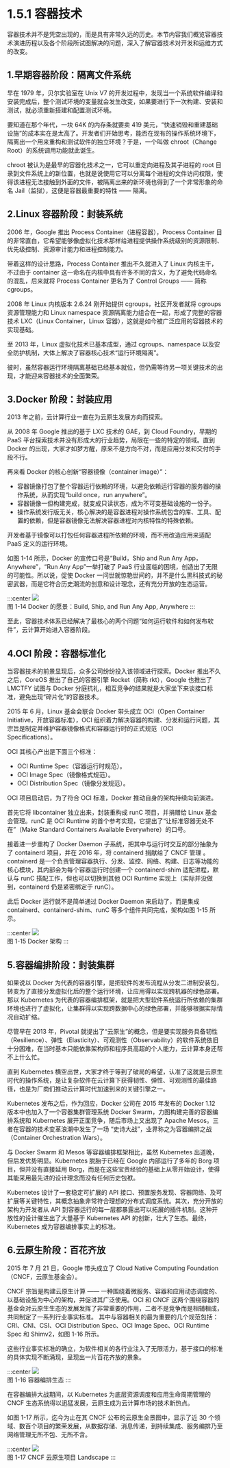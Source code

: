 # 1.5.1 容器技术

容器技术并不是凭空出现的，而是具有非常久远的历史。本节内容我们概览容器技术演进历程以及各个阶段所试图解决的问题，深入了解容器技术对开发和运维方式的改变。

## 1.早期容器阶段：隔离文件系统

早在 1979 年，贝尔实验室在 Unix V7 的开发过程中，发现当一个系统软件编译和安装完成后，整个测试环境的变量就会发生改变，如果要进行下一次构建、安装和测试，就必须重新搭建和配置测试环境。

要知道在那个年代，一块 64K 的内存条就要卖 419 美元，“快速销毁和重建基础设施”的成本实在是太高了。开发者们开始思考，能否在现有的操作系统环境下，隔离出一个用来重构和测试软件的独立环境？于是，一个叫做 chroot（Change Root）的系统调用功能就此诞生。

chroot 被认为是最早的容器化技术之一，它可以重定向进程及其子进程的 root 目录到文件系统上的新位置，也就是说使用它可以分离每个进程的文件访问权限，使得该进程无法接触到外面的文件，被隔离出来的新环境也得到了一个非常形象的命名 Jail（监狱），这便是容器最重要的特性 —— 隔离。

## 2.Linux 容器阶段：封装系统 

2006 年，Google 推出 Process Container（进程容器），Process Container 目的非常直白，它希望能够像虚拟化技术那样给进程提供操作系统级别的资源限制、优先级控制、资源审计能力和进程控制能力。

带着这样的设计思路，Process Container 推出不久就进入了 Linux 内核主干，不过由于 container 这一命名在内核中具有许多不同的含义，为了避免代码命名的混乱，后来就将 Process Container 更名为了 Control Groups —— 简称 cgroups。

2008 年 Linux 内核版本 2.6.24 刚开始提供 cgroups，社区开发者就将 cgroups 资源管理能力和 Linux namespace 资源隔离能力组合在一起，形成了完整的容器技术 LXC（Linux Container，Linux 容器），这就是如今被广泛应用的容器技术的实现基础。

至 2013 年，Linux 虚拟化技术已基本成型，通过 cgroups、namespace 以及安全防护机制，大体上解决了容器核心技术“运行环境隔离”。

彼时，虽然容器运行环境隔离基础已经基本就位，但仍需等待另一项关键技术的出现，才能迎来容器技术的全面繁荣。

## 3.Docker 阶段：封装应用 

2013 年之前，云计算行业一直在为云原生发展方向而探索。

从 2008 年 Google 推出的基于 LXC 技术的 GAE，到 Cloud Foundry，早期的 PaaS 平台探索技术并没有形成大的行业趋势，局限在一些的特定的领域。直到 Docker 的出现，大家才如梦方醒，原来不是方向不对，而是应用分发和交付的手段不行。

再来看 Docker 的核心创新“容器镜像（container image）”：

- 容器镜像打包了整个容器运行依赖的环境，以避免依赖运行容器的服务器的操作系统，从而实现“build once，run anywhere”。
- 容器镜像一但构建完成，就变成只读状态，成为不可变基础设施的一份子。
- 操作系统发行版无关，核心解决的是容器进程对操作系统包含的库、工具、配置的依赖，但是容器镜像无法解决容器进程对内核特性的特殊依赖。

开发者基于镜像可以打包任何容器进程所依赖的环境，而不用改造应用来适配 PaaS 定义的运行环境。

如图 1-14 所示，Docker 的宣传口号是“Build，Ship and Run Any App，Anywhere”，“Run Any App”一举打破了 PaaS 行业面临的困境，创造出了无限的可能性。所以说，促使 Docker 一问世就惊艳世间的，并不是什么黑科技式的秘密武器，而是它符合历史潮流的创意和设计理念，还有充分开放的生态运营。

:::center
  ![](../assets/docker.png)<br/>
 图 1-14 Docker 的愿景：Build, Ship, and Run Any App, Anywhere
:::

至此，容器技术体系已经解决了最核心的两个问题“如何运行软件和如何发布软件”，云计算开始进入容器阶段。

## 4.OCI 阶段：容器标准化

当容器技术的前景显现后，众多公司纷纷投入该领域进行探索。Docker 推出不久之后，CoreOS 推出了自己的容器引擎 Rocket（简称 rkt），Google 也推出了 LMCTFY 试图与 Docker 分庭抗礼，相互竞争的结果就是大家坐下来谈接口标准，避免出现“碎片化”的容器技术。

2015 年 6 月，Linux 基金会联合 Docker 带头成立 OCI（Open Container Initiative，开放容器标准），OCI 组织着力解决容器的构建、分发和运行问题，其宗旨是制定并维护容器镜像格式和容器运行时的正式规范（OCI Specifications）。

OCI 其核心产出是下面三个标准：

- OCI Runtime Spec（容器运行时规范）。
- OCI Image Spec（镜像格式规范）。
- OCI Distribution Spec（镜像分发规范）。

OCI 项目启动后，为了符合 OCI 标准，Docker 推动自身的架构持续向前演进。

首先它将 libcontainer 独立出来，封装重构成 runC 项目，并捐赠给 Linux 基金会管理。runC 是 OCI Runtime 的首个参考实现，它提出了“让标准容器无处不在”（Make Standard Containers Available Everywhere）的口号。

接着进一步重构了 Docker Daemon 子系统，把其中与运行时交互的部分抽象为了 containerd 项目，并在 2016 年，将 containerd 捐献给了 CNCF 管理 。containerd 是一个负责管理容器执行、分发、监控、网络、构建、日志等功能的核心模块，其内部会为每个容器运行时创建一个 containerd-shim 适配进程，默认与 runC 搭配工作，但也可以切换到其他 OCI Runtime 实现上（实际并没做到，containerd 仍是紧密绑定于 runC）。

此后 Docker 运行就不是简单通过 Docker Daemon 来启动了，而是集成 containerd、containerd-shim、runC 等多个组件共同完成，架构如图 1-15 所示。

:::center
  ![](../assets/docker-arc.png)<br/>
 图 1-15 Docker 架构
:::

## 5.容器编排阶段：封装集群

如果说以 Docker 为代表的容器引擎，是把软件的发布流程从分发二进制安装包，转变为了直接分发虚拟化后的整个运行环境，让应用得以实现跨机器的绿色部署。那以 Kubernetes 为代表的容器编排框架，就是把大型软件系统运行所依赖的集群环境也进行了虚拟化，让集群得以实现跨数据中心的绿色部署，并能够根据实际情况自动扩缩。

尽管早在 2013 年，Pivotal 就提出了“云原生”的概念，但是要实现服务具备韧性（Resilience）、弹性（Elasticity）、可观测性（Observability）的软件系统依旧十分困难，在当时基本只能依靠架构师和程序员高超的个人能力，云计算本身还帮不上什么忙。

直到 Kubernetes 横空出世，大家才终于等到了破局的希望，认准了这就是云原生时代的操作系统，是让复杂软件在云计算下获得韧性、弹性、可观测性的最佳路径，也是为厂商们推动云计算时代加速到来的关键引擎之一。

Kubernetes 发布之后，作为回应，Docker 公司在 2015 年发布的 Docker 1.12 版本中也加入了一个容器集群管理系统 Docker Swarm，力图构建完善的容器编排系统和 Kubernetes 展开正面竞争，随后市场上又出现了 Apache Mesos。三者在容器的技术变革浪潮中发生了一场 “史诗大战”，业界称之为容器编排之战（Container Orchestration Wars）。

与 Docker Swarm 和 Mesos 等容器编排框架相比，虽然 Kubernetes 出道晚，但后发优势明显。Kubernetes 脱胎于已经在 Google 内部运行了多年的 Borg 项目，但并没有直接延用 Borg，而是在这些宝贵经验的基础上从零开始设计，使得其能采用最先进的设计理念而没有任何历史包袱。

Kubernetes 设计了一套稳定可扩展的 API 接口、预置服务发现、容器网络、及可扩展等关键特性，其概念抽象非常符合理想的分布式调度系统。其次，充分开放的架构为开发者从 API 到容器运行的每一层都暴露出可以拓展的插件机制。这种开放性的设计催生出了大量基于 Kubernetes API 的创新，壮大了生态。最终，Kubernetes 成为容器编排事实上的标准。

## 6.云原生阶段：百花齐放

2015 年 7 月 21 日，Google 带头成立了 Cloud Native Computing Foundation（CNCF，云原生基金会）。

CNCF 宗旨是构建云原生计算 —— 一种围绕着微服务、容器和应用动态调度的、以基础设施为中心的架构，并促进其广泛使用。OCI 和 CNCF 这两个围绕容器的基金会对云原生生态的发展发挥了非常重要的作用，二者不是竞争而是相辅相成，共同制定了一系列行业事实标准。
其中与容器相关的最为重要的几个规范包括：CRI、CNI、CSI、OCI Distribution Spec、OCI Image Spec、OCI Runtime Spec 和 Shimv2，如图 1-16 所示。

这些行业事实标准的确立，为软件相关的各行业注入了无限活力，基于接口的标准的具体实现不断涌现，呈现出一片百花齐放的景象。

:::center
  ![](../assets/container-2.jpeg)<br/>
 图 1-16 容器编排生态
:::

在容器编排大战期间，以 Kubernetes 为底层资源调度和应用生命周期管理的 CNCF 生态系统得以迅猛发展，云原生成为云计算市场的技术新热点。

如图 1-17 所示，迄今为止在其 CNCF 公布的云原生全景图中，显示了近 30 个领域、数百个项目的繁荣发展，从数据存储、消息传递，到持续集成、服务编排乃至网络管理无所不包、无所不含。

:::center
  ![](../assets/landscape.png)<br/>
 图 1-17 CNCF 云原生项目 Landscape
:::